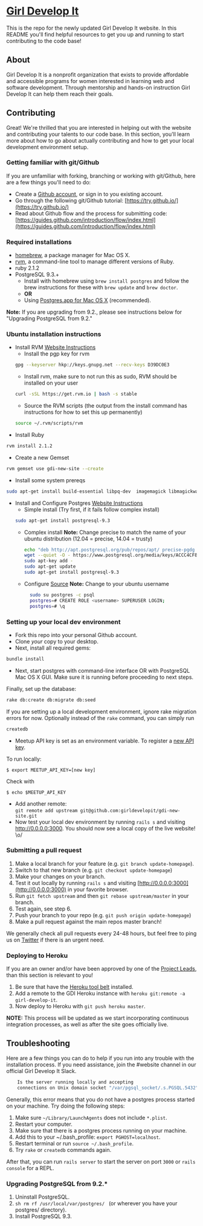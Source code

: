 # [Girl Develop It](http://girl-develop-it.herokuapp.com)

This is the repo for the newly updated Girl Develop It website. In this README you'll find helpful resources to get you up and running to start contributing to the code base!

## About

Girl Develop It is a nonprofit organization that exists to provide affordable and accessible programs for women interested in learning web and software development. Through mentorship and hands-on instruction Girl Develop It can help them reach their goals.

## Contributing

Great! We're thrilled that you are interested in helping out with the website and contributing your talents to our code base. In this section, you'll learn more about how to go about actually contributing and how to get your local development environment setup.

### Getting familiar with git/Github

If you are unfamiliar with forking, branching or working with git/Github, here are a few things you'll need to do:

- Create a [Github account](https://github.com/join), or sign in to you existing account.
- Go through the following git/Github tutorial: [https://try.github.io/](https://try.github.io/)
- Read about Github flow and the process for submitting code: [https://guides.github.com/introduction/flow/index.html](https://guides.github.com/introduction/flow/index.html)

### Required installations
* [homebrew](http://brew.sh/), a package manager for Mac OS X.
* [rvm](http://rvm.io/), a command-line tool to manage different versions of Ruby.
* ruby 2.1.2
* PostgreSQL 9.3.+
  * Install with homebrew using `brew install postgres` and follow the brew instructions for these with `brew update` and `brew doctor`. 
  * **OR**
  * Using [Postgres.app for Mac OS X](http://www.postgresql.org/download/macosx/) (recommended).

**Note:** If you are upgrading from 9.2., please see instructions below for "Upgrading PostgreSQL from 9.2."

### Ubuntu installation instructions
* Install RVM [Website Instructions](http://rvm.io/rvm/install)
  * Install the pgp key for rvm
  ```sh
  gpg --keyserver hkp://keys.gnupg.net --recv-keys D39DC0E3
  ```
  * Install rvm, make sure to not run this as sudo, RVM should be installed on your user
  ```sh
  curl -sSL https://get.rvm.io | bash -s stable
  ```
  * Source the RVM scripts (the output from the install command has instructions for how to set this up permanently)
  ```sh
  source ~/.rvm/scripts/rvm
  ``` 
* Install Ruby
```sh
rvm install 2.1.2
```
* Create a new Gemset
```sh
rvm gemset use gdi-new-site --create
```
* Install some system prereqs
```sh
sudo apt-get install build-essential libpq-dev  imagemagick libmagickwand-dev nodejs
```
* Install and Configure Postgres [Website Instructions](http://www.postgresql.org/download/linux/ubuntu/)
  * Simple install (Try first, if it fails follow complex install)
  ```sh
  sudo apt-get install postgresql-9.3
  ```
  * Complex install
  **Note:** Change precise to match the name of your ubuntu distribution (12.04 = precise, 14.04 = trusty)

    ```sh
    echo "deb http://apt.postgresql.org/pub/repos/apt/ precise-pgdg main" > /etc/apt/sources.list.d/pgdg.list
    wget --quiet -O - https://www.postgresql.org/media/keys/ACCC4CF8.asc | \
    sudo apt-key add -
    sudo apt-get update
    sudo apt-get install postgresql-9.3
    ```
  * Configure [Source](https://stackoverflow.com/questions/11092807/installing-postgresql-on-ubuntu-for-ruby-on-rails)
  **Note:** Change <username> to your ubuntu username

    ```sh
	  sudo su postgres -c psql
	  postgres=# CREATE ROLE <username> SUPERUSER LOGIN;
      postgres=# \q
	 ```

### Setting up your local dev environment

- Fork this repo into your personal Github account.
- Clone _your_ copy to your desktop.
- Next, install all required gems:

```sh
bundle install
```

- Next, start postgres with command-line interface OR with PostgreSQL Mac OS X GUI. Make sure it is running before proceeding to next steps.

Finally, set up the database:

```sh
rake db:create db:migrate db:seed
```

If you are setting up a local development environment, ignore rake migration errors for now. Optionally instead of the `rake` command, you can simply run

```sh
createdb
```

- Meetup API key is set as an environment variable. To register a [new API key](https://secure.meetup.com/meetup_api/key/).

To run locally:
```
$ export MEETUP_API_KEY=[new key]
```

Check with
```
$ echo $MEETUP_API_KEY
```

- Add another remote:  
   `git remote add upstream git@github.com:girldevelopit/gdi-new-site.git`
- Now test your local dev environment by running `rails s` and visiting http://0.0.0.0:3000. You should now see a local copy of the live website! \o/
   
### Submitting a pull request

1. Make a local branch for your feature (e.g. `git branch update-homepage`).
2. Switch to that new branch (e.g. `git checkout update-homepage`)
3. Make your changes on your branch.
4. Test it out locally by running `rails s` and visiting [http://0.0.0.0:3000](http://0.0.0.0:3000) in your favorite browser.
5. Run `git fetch upstream` and then `git rebase upstream/master` in your branch.
6. Test again, see step 6.
7. Push your branch to your repo (e.g. `git push origin update-homepage`)
8. Make a pull request against the main repos master branch!

We generally check all pull requests every 24-48 hours, but feel free to ping us on [Twitter](http://twitter.com/girldevelopit) if there is an urgent need.

### Deploying to Heroku

If you are an owner and/or have been approved by one of the [Project Leads](https://github.com/girldevelopit/gdi-new-site/blob/master/CONTRIBUTORS.md#project-leads), than this section is relevant to you!

1. Be sure that have the [Heroku tool belt](https://toolbelt.heroku.com/) installed.
2. Add a remote to the GDI Heroku instance with `heroku git:remote -a girl-develop-it`.
3. Now deploy to Heroku with `git push heroku master`.

**NOTE:** This process will be updated as we start incorporating continuous integration processes, as well as after the site goes officially live.


## Troubleshooting

Here are a few things you can do to help if you run into any trouble with the installation process. If you need assistance, join the #website channel in our official Girl Develop It Slack.


```sh
	Is the server running locally and accepting
	connections on Unix domain socket "/var/pgsql_socket/.s.PGSQL.5432"?
```

Generally, this error means that you do not have a postgres process started on your machine. Try doing the following steps:

1. Make sure `~/Library/LaunchAgents` does not include `*.plist`.
2. Restart your computer.
3. Make sure that there is a postgres process running on your machine.
4. Add this to your ~/.bash_profile: `export PGHOST=localhost`.
5. Restart terminal or run `source ~/.bash_profile`.
6. Try `rake` or `createdb` commands again.

After that, you can run `rails server` to start the server on port `3000` or `rails console` for a REPL.

### Upgrading PostgreSQL from 9.2.*

1. Uninstall PostgreSQL. 
2. ```sh rm rf /usr/local/var/postgres/ ``` (or wherever you have your postgres/ directory).
3. Install PostgreSQL 9.3.